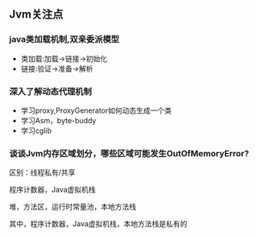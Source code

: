 ## Jvm关注点


### java类加载机制,双亲委派模型

- 类加载:加载->链接->初始化
- 链接:验证->准备->解析 

### 深入了解动态代理机制

- 学习proxy,ProxyGenerator如何动态生成一个类
- 学习Asm，byte-buddy
- 学习cglib


### 谈谈Jvm内存区域划分，哪些区域可能发生OutOfMemoryError?

区别：线程私有/共享

程序计数器，Java虚拟机栈

堆，方法区，运行时常量池，本地方法栈

其中，程序计数器，Java虚拟机栈，本地方法栈是私有的